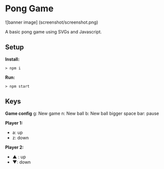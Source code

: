 # Pong Game
![banner image] (screenshot/screenshot.png)

A basic pong game using SVGs and Javascript.


## Setup

**Install:**

`> npm i`

**Run:**

`> npm start`

## Keys

**Game config**
g: New game
n: New ball
b: New ball bigger
space bar: pause

**Player 1:**
* a: up
* z: down

**Player 2:**
* ▲ : up
* ▼: down
